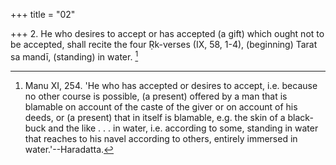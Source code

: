 +++
title = "02"

+++
2. He who desires to accept or has accepted (a gift) which ought not to be accepted, shall recite the four Ṛk-verses (IX, 58, 1-4), (beginning) Tarat sa mandī, (standing) in water. [^2] 


[^2]:  Manu XI, 254. 'He who has accepted or desires to accept, i.e. because no other course is possible, (a present) offered by a man that is blamable on account of the caste of the giver or on account of his deeds, or (a present) that in itself is blamable, e.g. the skin of a black-buck and the like . . . in water, i.e. according to some, standing in water that reaches to his navel according to others, entirely immersed in water.'--Haradatta.

